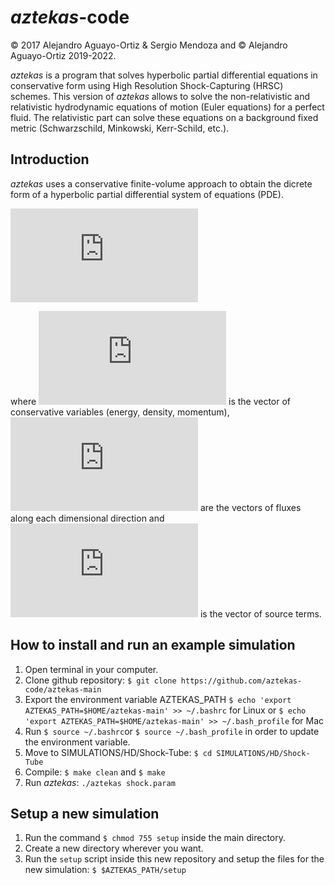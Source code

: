 # *******aztekas*******-code

&copy; 2017 Alejandro Aguayo-Ortiz \& Sergio Mendoza and &copy; Alejandro Aguayo-Ortiz 2019-2022.

_aztekas_ is a program that solves hyperbolic partial differential equations in conservative form using High Resolution Shock-Capturing (HRSC) schemes. This version of _aztekas_ allows to solve the non-relativistic and relativistic hydrodynamic equations of motion (Euler equations) for a perfect fluid. The relativistic part can solve these equations on a background fixed metric (Schwarzschild, Minkowski, Kerr-Schild, etc.).

## Introduction

_aztekas_ uses a conservative finite-volume approach to obtain the dicrete form of a hyperbolic partial differential system of equations (PDE).

![equation](https://latex.codecogs.com/gif.latex?%5Cfrac%7B%5Cpartial%20Q%7D%7B%5Cpartial%20t%7D%20&plus;%20%5Cfrac%7B%5Cpartial%20F%5Ei%7D%7B%5Cpartial%20x%5Ei%7D%20%3D%20S)

where ![equation](https://latex.codecogs.com/gif.latex?Q) is the vector of conservative variables (energy, density, momentum), ![equation](https://latex.codecogs.com/gif.latex?F%5Ei) are the vectors of fluxes along each dimensional direction and ![equation](https://latex.codecogs.com/gif.latex?S) is the vector of source terms.

## How to install and run an example simulation

1. Open terminal in your computer.
2. Clone github repository: `$ git clone https://github.com/aztekas-code/aztekas-main`
3. Export the environment variable AZTEKAS_PATH `$ echo 'export AZTEKAS_PATH=$HOME/aztekas-main' >> ~/.bashrc` for Linux or `$ echo 'export AZTEKAS_PATH=$HOME/aztekas-main' >> ~/.bash_profile` for Mac
4. Run `$ source ~/.bashrc`or `$ source ~/.bash_profile` in order to update the environment variable.
5. Move to SIMULATIONS/HD/Shock-Tube: `$ cd SIMULATIONS/HD/Shock-Tube`
6. Compile: `$ make clean` and `$ make`
7. Run _aztekas_: `./aztekas shock.param`

## Setup a new simulation

1. Run the command `$ chmod 755 setup` inside the main directory.
2. Create a new directory wherever you want.
3. Run the `setup` script inside this new repository and setup the files for the new simulation: `$ $AZTEKAS_PATH/setup`

